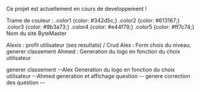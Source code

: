 Ce projet est actuellement en cours de developpement !

Trame de couleur :
.color1 {color: #342d5c;}
.color2 {color: #613167;}
.color3 {color: #9b3a73;}
.color4 {color: #e44f79;}
.color5 {color: #ff7c74;}
Nom du site ByteMaster

<!-- Alexis : Page d'accueil / Nav / Connexion / Inscription
Alex, Ahmed : FAQ, Choix thèmes, Choix difficulté, Start Quizz, Contact
Mathieu : Question, Leaderboard, Correction -->

Alexis : profil utilisateur (ses resultats) / Crud
Alex : Form choix du niveau, generer classement
Ahmed : Generation du logo en fonction du choix utilisateur
<!-- Mathieu : Form choix du theme -->
<!-- Choix du thème => form --Mathieu -->
<!-- Choix du niveau => form --Alex -->
generer classement --Alex
Generation du logo en fonction du choix utilisateur --Ahmed
generation et affichage question --
genere correction des question --
